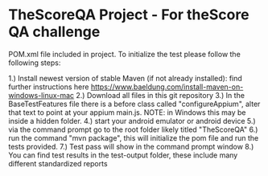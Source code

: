 # TheScoreQA Project - For theScore QA challenge

POM.xml file included in project. To initialize the test please follow the following steps:

1.) Install newest version of stable Maven (if not already installed): find further instructions here https://www.baeldung.com/install-maven-on-windows-linux-mac
2.) Download all files in this git repository
3.) In the BaseTestFeatures file there is a before class called "configureAppium", alter that text to point at your appium main.js. NOTE: in Windows this may be inside a hidden folder.
4.) start your android emulator or android device
5.) via the command prompt go to the root folder likely titled "TheScoreQA"
6.) run the command "mvn package", this will initialize the pom file and run the tests provided.
7.) Test pass will show in the command prompt window
8.) You can find test results in the test-output folder, these include many different standardized reports



